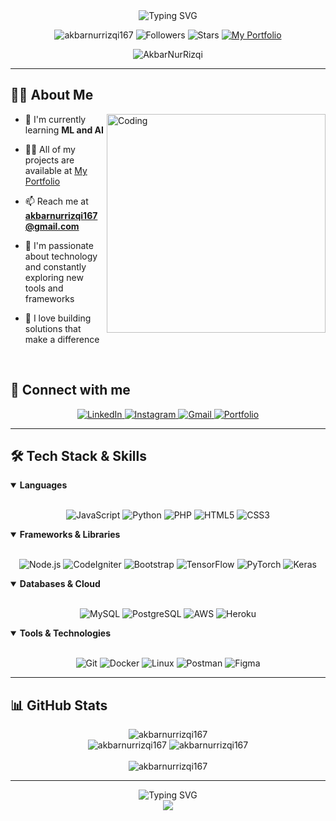 <div align="center">
  <img src="https://readme-typing-svg.herokuapp.com?font=Fira+Code&weight=500&size=30&pause=1000&color=0E75B6&center=true&vCenter=true&random=false&width=500&height=100&lines=Hi+%F0%9F%91%8B%2C+I'm+Akbar+Nur+Rizqi;" alt="Typing SVG" />
</div>

<p align="center">
  <img src="https://komarev.com/ghpvc/?username=akbarnurrizqi167&label=Profile%20views&color=0e75b6&style=for-the-badge" alt="akbarnurrizqi167" />
  <img src="https://img.shields.io/github/followers/akbarnurrizqi167?style=for-the-badge&logo=github&color=ffc83d" alt="Followers" />
  <img src="https://img.shields.io/github/stars/akbarnurrizqi167?style=for-the-badge&logo=github&color=1f6feb" alt="Stars" />
    <a href="https://notch-amaranthus-492.notion.site/Portfolio-20b8abbe2edf8058affdd304db7e0178?source=copy_link">
    <img src="https://img.shields.io/badge/Visit-Portfolio-1DA1F2?style=for-the-badge&logo=web&logoColor=white" alt="My Portfolio"/>
  </a>
</p>

<div align="center">
  <img src="https://github-profile-trophy.vercel.app/?username=akbarnurrizqi167&theme=algolia&column=7&margin-w=15&margin-h=15" alt="AkbarNurRizqi" />
</div>

---

## 🧑‍💻 About Me

<img align="right" alt="Coding" width="350" src="https://media2.giphy.com/media/qgQUggAC3Pfv687qPC/giphy.gif" />

- 🌱 I'm currently learning **ML and AI**

- 👨‍💻 All of my projects are available at [My Portfolio](https://notch-amaranthus-492.notion.site/Portfolio-20b8abbe2edf8058affdd304db7e0178?source=copy_link)

- 📫 Reach me at **akbarnurrizqi167@gmail.com**

- 🔭 I'm passionate about technology and constantly exploring new tools and frameworks

- 🌟 I love building solutions that make a difference

<br>

## 🔗 Connect with me

<div align="center">
  <a href="https://linkedin.com/in/akbarnurrizqi" target="_blank">
    <img src="https://img.shields.io/badge/LinkedIn-0077B5?style=for-the-badge&logo=linkedin&logoColor=white" alt="LinkedIn"/>
  </a>
  <a href="https://instagram.com/@arzyrizqi_" target="_blank">
    <img src="https://img.shields.io/badge/Instagram-E4405F?style=for-the-badge&logo=instagram&logoColor=white" alt="Instagram"/>
  </a>
  <a href="mailto:akbarnurrizqi167@gmail.com">
    <img src="https://img.shields.io/badge/Gmail-D14836?style=for-the-badge&logo=gmail&logoColor=white" alt="Gmail"/>
  </a>
  <a href="https://notch-amaranthus-492.notion.site/Portfolio-20b8abbe2edf8058affdd304db7e0178?source=copy_link">
    <img src="https://img.shields.io/badge/Portfolio-1DA1F2?style=for-the-badge&logo=web&logoColor=white" alt="Portfolio"/>
  </a>
</div>

---

## 🛠️ Tech Stack & Skills

<details open>
  <summary><b>Languages</b></summary>
  <br>
  <p align="center">
    <img src="https://img.shields.io/badge/JavaScript-F7DF1E?style=for-the-badge&logo=javascript&logoColor=black" alt="JavaScript" />
    <img src="https://img.shields.io/badge/Python-3776AB?style=for-the-badge&logo=python&logoColor=white" alt="Python" />
    <img src="https://img.shields.io/badge/PHP-777BB4?style=for-the-badge&logo=php&logoColor=white" alt="PHP" />
    <img src="https://img.shields.io/badge/HTML5-E34F26?style=for-the-badge&logo=html5&logoColor=white" alt="HTML5" />
    <img src="https://img.shields.io/badge/CSS3-1572B6?style=for-the-badge&logo=css3&logoColor=white" alt="CSS3" />
  </p>
</details>

<details open>
  <summary><b>Frameworks & Libraries</b></summary>
  <br>
  <p align="center">
    <img src="https://img.shields.io/badge/Node.js-43853D?style=for-the-badge&logo=node.js&logoColor=white" alt="Node.js" />
    <img src="https://img.shields.io/badge/CodeIgniter-EF4223?style=for-the-badge&logo=codeigniter&logoColor=white" alt="CodeIgniter" />
    <img src="https://img.shields.io/badge/Bootstrap-563D7C?style=for-the-badge&logo=bootstrap&logoColor=white" alt="Bootstrap" />
    <img src="https://img.shields.io/badge/TensorFlow-FF6F00?style=for-the-badge&logo=tensorflow&logoColor=white" alt="TensorFlow" />
    <img src="https://img.shields.io/badge/PyTorch-EE4C2C?style=for-the-badge&logo=pytorch&logoColor=white" alt="PyTorch" />
    <img src="https://img.shields.io/badge/Keras-D00000?style=for-the-badge&logo=keras&logoColor=white" alt="Keras" />
  </p>
</details>

<details open>
  <summary><b>Databases & Cloud</b></summary>
  <br>
  <p align="center">
    <img src="https://img.shields.io/badge/MySQL-00000F?style=for-the-badge&logo=mysql&logoColor=white" alt="MySQL" />
    <img src="https://img.shields.io/badge/PostgreSQL-316192?style=for-the-badge&logo=postgresql&logoColor=white" alt="PostgreSQL" />
    <img src="https://img.shields.io/badge/Amazon_AWS-232F3E?style=for-the-badge&logo=amazon-aws&logoColor=white" alt="AWS" />
    <img src="https://img.shields.io/badge/Heroku-430098?style=for-the-badge&logo=heroku&logoColor=white" alt="Heroku" />
  </p>
</details>

<details open>
  <summary><b>Tools & Technologies</b></summary>
  <br>
  <p align="center">
    <img src="https://img.shields.io/badge/Git-F05032?style=for-the-badge&logo=git&logoColor=white" alt="Git" />
    <img src="https://img.shields.io/badge/Docker-2496ED?style=for-the-badge&logo=docker&logoColor=white" alt="Docker" />
    <img src="https://img.shields.io/badge/Linux-FCC624?style=for-the-badge&logo=linux&logoColor=black" alt="Linux" />
    <img src="https://img.shields.io/badge/Postman-FF6C37?style=for-the-badge&logo=postman&logoColor=white" alt="Postman" />
    <img src="https://img.shields.io/badge/Figma-F24E1E?style=for-the-badge&logo=figma&logoColor=white" alt="Figma" />
  </p>
</details>

---

## 📊 GitHub Stats

<div align="center">
  <img src="https://github-readme-stats.vercel.app/api/top-langs?username=akbarnurrizqi167&show_icons=true&theme=radical&locale=en&layout=compact&hide_border=true" alt="akbarnurrizqi167" />
</div>

<div align="center">
  <img src="https://github-readme-stats.vercel.app/api?username=akbarnurrizqi167&show_icons=true&theme=radical&locale=en&hide_border=true" alt="akbarnurrizqi167" />
  <img src="https://github-readme-streak-stats.herokuapp.com/?user=akbarnurrizqi167&theme=radical&hide_border=true" alt="akbarnurrizqi167" />
</div>

<br>

<div align="center">
  <img src="https://github-profile-summary-cards.vercel.app/api/cards/profile-details?username=akbarnurrizqi167&theme=radical" alt="akbarnurrizqi167" />
</div>

---


<div align="center">
  <img src="https://readme-typing-svg.herokuapp.com?font=Fira+Code&weight=500&size=30&pause=1000&color=0E75B6&center=true&vCenter=true&random=false&width=500&height=100&lines=Thanks+for+visiting!;Let's+connect;and+build+together!" alt="Typing SVG" />
</div>

<div align="center">
  <img src="https://capsule-render.vercel.app/api?type=waving&color=gradient&height=120&section=footer&animation=fadeIn"/>
</div>
